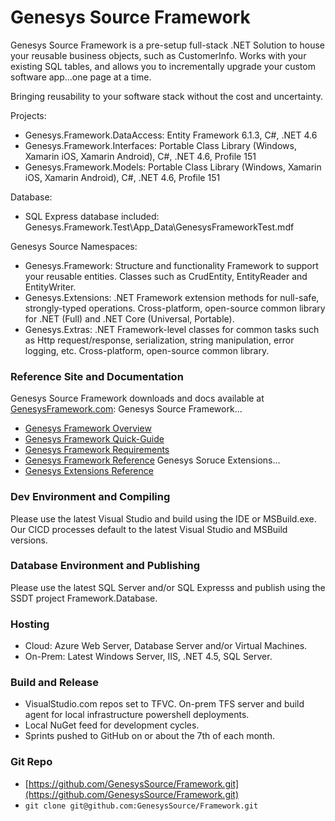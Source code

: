 # Genesys Source Framework
Genesys Source Framework is a pre-setup full-stack .NET Solution to house your reusable business objects, such as CustomerInfo.
 Works with your existing SQL tables, and allows you to incrementally upgrade your custom software app...one page at a time.

Bringing reusability to your software stack without the cost and uncertainty.

Projects:
* Genesys.Framework.DataAccess: Entity Framework 6.1.3, C#, .NET 4.6
* Genesys.Framework.Interfaces: Portable Class Library (Windows, Xamarin iOS, Xamarin Android), C#, .NET 4.6, Profile 151
* Genesys.Framework.Models: Portable Class Library (Windows, Xamarin iOS, Xamarin Android), C#, .NET 4.6, Profile 151

Database:
* SQL Express database included: Genesys.Framework.Test\App_Data\GenesysFrameworkTest.mdf

Genesys Source Namespaces:
* Genesys.Framework: Structure and functionality Framework to support your reusable entities. Classes such as CrudEntity, EntityReader and EntityWriter.
* Genesys.Extensions: .NET Framework extension methods for null-safe, strongly-typed operations. Cross-platform, open-source common library for .NET (Full) and .NET Core (Universal, Portable).
* Genesys.Extras: .NET Framework-level classes for common tasks such as Http request/response, serialization, string manipulation, error logging, etc. Cross-platform, open-source common library.

### Reference Site and Documentation
Genesys Source Framework downloads and docs available at [GenesysFramework.com](http://www.GenesysFramework.com):
Genesys Source Framework...
* [Genesys Framework Overview](http://www.getframework.com/)
* [Genesys Framework Quick-Guide](http://docs.genesyssource.com/library/Genesys-Framework/Genesys-Framework-Quick-Guide.pdf)
* [Genesys Framework Requirements](http://docs.genesyssource.com/library/Genesys-Framework/Genesys-Framework-Requirements.pdf)
* [Genesys Framework Reference](http://docs.genesyssource.com/reference/Genesys-Framework)
Genesys Soruce Extensions...
* [Genesys Extensions Reference ](http://docs.genesyssource.com/reference/Genesys-Extensions)

### Dev Environment and Compiling
Please use the latest Visual Studio and build using the IDE or MSBuild.exe. Our CICD processes default to the latest Visual Studio and MSBuild versions.

### Database Environment and Publishing
Please use the latest SQL Server and/or SQL Expresss and publish using the SSDT project Framework.Database.

### Hosting
- Cloud: Azure Web Server, Database Server and/or Virtual Machines.
- On-Prem: Latest Windows Server, IIS, .NET 4.5, SQL Server.

### Build and Release
- VisualStudio.com repos set to TFVC. On-prem TFS server and build agent for local infrastructure powershell deployments.
- Local NuGet feed for development cycles.
- Sprints pushed to GitHub on or about the 7th of each month.

### Git Repo
- [https://github.com/GenesysSource/Framework.git](https://github.com/GenesysSource/Framework.git)
- `git clone git@github.com:GenesysSource/Framework.git`